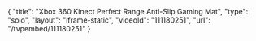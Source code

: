 {
    "title": "Xbox 360 Kinect Perfect Range Anti-Slip Gaming Mat",
    "type": "solo",
    "layout": "iframe-static",
    "videoId": "111180251",
    "url": "\/tvpembed\/111180251"
}